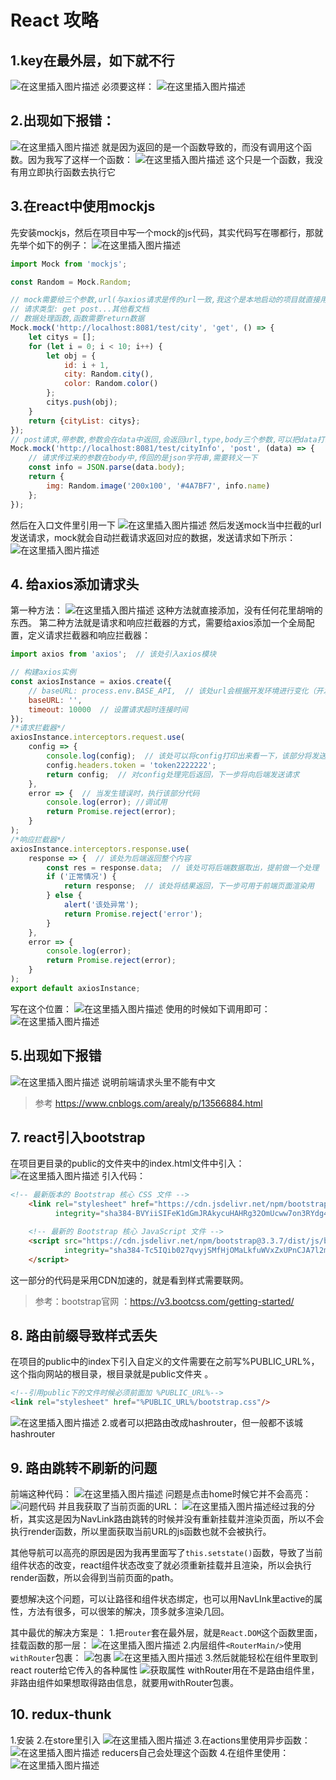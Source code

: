 ﻿# React 攻略

## 1.key在最外层，如下就不行
![在这里插入图片描述](https://img-blog.csdnimg.cn/20210102163804723.png?x-oss-process=image/watermark,type_ZmFuZ3poZW5naGVpdGk,shadow_10,text_aHR0cHM6Ly9ibG9nLmNzZG4ubmV0L3FxXzQzMTY1Njg0,size_16,color_FFFFFF,t_70)
必须要这样：
![在这里插入图片描述](https://img-blog.csdnimg.cn/20210102163829981.png?x-oss-process=image/watermark,type_ZmFuZ3poZW5naGVpdGk,shadow_10,text_aHR0cHM6Ly9ibG9nLmNzZG4ubmV0L3FxXzQzMTY1Njg0,size_16,color_FFFFFF,t_70)
## 2.出现如下报错：
![在这里插入图片描述](https://img-blog.csdnimg.cn/20210104094653452.png?x-oss-process=image/watermark,type_ZmFuZ3poZW5naGVpdGk,shadow_10,text_aHR0cHM6Ly9ibG9nLmNzZG4ubmV0L3FxXzQzMTY1Njg0,size_16,color_FFFFFF,t_70)
就是因为返回的是一个函数导致的，而没有调用这个函数。因为我写了这样一个函数：
![在这里插入图片描述](https://img-blog.csdnimg.cn/20210104094850811.png?x-oss-process=image/watermark,type_ZmFuZ3poZW5naGVpdGk,shadow_10,text_aHR0cHM6Ly9ibG9nLmNzZG4ubmV0L3FxXzQzMTY1Njg0,size_16,color_FFFFFF,t_70)
这个只是一个函数，我没有用立即执行函数去执行它
## 3.在react中使用mockjs
先安装mockjs，然后在项目中写一个mock的js代码，其实代码写在哪都行，那就先举个如下的例子：
![在这里插入图片描述](https://img-blog.csdnimg.cn/20210104111732696.png?x-oss-process=image/watermark,type_ZmFuZ3poZW5naGVpdGk,shadow_10,text_aHR0cHM6Ly9ibG9nLmNzZG4ubmV0L3FxXzQzMTY1Njg0,size_16,color_FFFFFF,t_70)

```javascript
import Mock from 'mockjs';

const Random = Mock.Random;

// mock需要给三个参数,url(与axios请求是传的url一致,我这个是本地启动的项目就直接用本地域名了)
// 请求类型: get post...其他看文档
// 数据处理函数,函数需要return数据
Mock.mock('http://localhost:8081/test/city', 'get', () => {
    let citys = [];
    for (let i = 0; i < 10; i++) {
        let obj = {
            id: i + 1,
            city: Random.city(),
            color: Random.color()
        };
        citys.push(obj);
    }
    return {cityList: citys};
});
// post请求,带参数,参数会在data中返回,会返回url,type,body三个参数,可以把data打印出来看看
Mock.mock('http://localhost:8081/test/cityInfo', 'post', (data) => {
    // 请求传过来的参数在body中,传回的是json字符串,需要转义一下
    const info = JSON.parse(data.body);
    return {
        img: Random.image('200x100', '#4A7BF7', info.name)
    };
});
```
然后在入口文件里引用一下
![在这里插入图片描述](https://img-blog.csdnimg.cn/20210104112103602.png?x-oss-process=image/watermark,type_ZmFuZ3poZW5naGVpdGk,shadow_10,text_aHR0cHM6Ly9ibG9nLmNzZG4ubmV0L3FxXzQzMTY1Njg0,size_16,color_FFFFFF,t_70)
然后发送mock当中拦截的url发送请求，mock就会自动拦截请求返回对应的数据，发送请求如下所示：
![在这里插入图片描述](https://img-blog.csdnimg.cn/20210104112208810.png?x-oss-process=image/watermark,type_ZmFuZ3poZW5naGVpdGk,shadow_10,text_aHR0cHM6Ly9ibG9nLmNzZG4ubmV0L3FxXzQzMTY1Njg0,size_16,color_FFFFFF,t_70)
## 4. 给axios添加请求头
第一种方法：
![在这里插入图片描述](https://img-blog.csdnimg.cn/20210104125754838.png?x-oss-process=image/watermark,type_ZmFuZ3poZW5naGVpdGk,shadow_10,text_aHR0cHM6Ly9ibG9nLmNzZG4ubmV0L3FxXzQzMTY1Njg0,size_16,color_FFFFFF,t_70)
这种方法就直接添加，没有任何花里胡哨的东西。
第二种方法就是请求和响应拦截器的方式，需要给axios添加一个全局配置，定义请求拦截器和响应拦截器：

```javascript
import axios from 'axios';  // 该处引入axios模块

// 构建axios实例
const axiosInstance = axios.create({
    // baseURL: process.env.BASE_API,  // 该处url会根据开发环境进行变化（开发/发布）
    baseURL: '',
    timeout: 10000  // 设置请求超时连接时间
});
/*请求拦截器*/
axiosInstance.interceptors.request.use(
    config => {
        console.log(config);  // 该处可以将config打印出来看一下，该部分将发送给后端（server端）
        config.headers.token = 'token2222222';
        return config;  // 对config处理完后返回，下一步将向后端发送请求
    },
    error => {  // 当发生错误时，执行该部分代码
        console.log(error); //调试用
        return Promise.reject(error);
    }
);
/*响应拦截器*/
axiosInstance.interceptors.response.use(
    response => {  // 该处为后端返回整个内容
        const res = response.data;  // 该处可将后端数据取出，提前做一个处理
        if ('正常情况') {
            return response;  // 该处将结果返回，下一步可用于前端页面渲染用
        } else {
            alert('该处异常');
            return Promise.reject('error');
        }
    },
    error => {
        console.log(error);
        return Promise.reject(error);
    }
);
export default axiosInstance;

```
写在这个位置：
![在这里插入图片描述](https://img-blog.csdnimg.cn/20210104150538238.png?x-oss-process=image/watermark,type_ZmFuZ3poZW5naGVpdGk,shadow_10,text_aHR0cHM6Ly9ibG9nLmNzZG4ubmV0L3FxXzQzMTY1Njg0,size_16,color_FFFFFF,t_70)
使用的时候如下调用即可：
![在这里插入图片描述](https://img-blog.csdnimg.cn/20210104150624447.png?x-oss-process=image/watermark,type_ZmFuZ3poZW5naGVpdGk,shadow_10,text_aHR0cHM6Ly9ibG9nLmNzZG4ubmV0L3FxXzQzMTY1Njg0,size_16,color_FFFFFF,t_70)

## 5.出现如下报错
![在这里插入图片描述](https://img-blog.csdnimg.cn/20210104130744142.png?x-oss-process=image/watermark,type_ZmFuZ3poZW5naGVpdGk,shadow_10,text_aHR0cHM6Ly9ibG9nLmNzZG4ubmV0L3FxXzQzMTY1Njg0,size_16,color_FFFFFF,t_70)
说明前端请求头里不能有中文
> 参考 https://www.cnblogs.com/arealy/p/13566884.html




## 7. react引入bootstrap

在项目更目录的public的文件夹中的index.html文件中引入：![在这里插入图片描述](https://img-blog.csdnimg.cn/20210105125204123.png?x-oss-process=image/watermark,type_ZmFuZ3poZW5naGVpdGk,shadow_10,text_aHR0cHM6Ly9ibG9nLmNzZG4ubmV0L3FxXzQzMTY1Njg0,size_16,color_FFFFFF,t_70)
引入代码：

```html
<!-- 最新版本的 Bootstrap 核心 CSS 文件 -->
    <link rel="stylesheet" href="https://cdn.jsdelivr.net/npm/bootstrap@3.3.7/dist/css/bootstrap.min.css"
          integrity="sha384-BVYiiSIFeK1dGmJRAkycuHAHRg32OmUcww7on3RYdg4Va+PmSTsz/K68vbdEjh4u" crossorigin="anonymous">

    <!-- 最新的 Bootstrap 核心 JavaScript 文件 -->
    <script src="https://cdn.jsdelivr.net/npm/bootstrap@3.3.7/dist/js/bootstrap.min.js"
            integrity="sha384-Tc5IQib027qvyjSMfHjOMaLkfuWVxZxUPnCJA7l2mCWNIpG9mGCD8wGNIcPD7Txa" crossorigin="anonymous">
    </script>
```
这一部分的代码是采用CDN加速的，就是看到样式需要联网。
> 参考：bootstrap官网 ：https://v3.bootcss.com/getting-started/

## 8. 路由前缀导致样式丢失
在项目的public中的index下引入自定义的文件需要在之前写%PUBLIC_URL%，这个指向网站的根目录，根目录就是public文件夹
。

```html
<!--引用public下的文件时候必须前面加 %PUBLIC_URL%-->
<link rel="stylesheet" href="%PUBLIC_URL%/bootstrap.css"/> 
```
![在这里插入图片描述](https://img-blog.csdnimg.cn/20210106084044100.png?x-oss-process=image/watermark,type_ZmFuZ3poZW5naGVpdGk,shadow_10,text_aHR0cHM6Ly9ibG9nLmNzZG4ubmV0L3FxXzQzMTY1Njg0,size_16,color_FFFFFF,t_70)
2.或者可以把路由改成hashrouter，但一般都不该城hashrouter

## 9. 路由跳转不刷新的问题
前端这种代码：
![在这里插入图片描述](https://img-blog.csdnimg.cn/20210106093757417.png?x-oss-process=image/watermark,type_ZmFuZ3poZW5naGVpdGk,shadow_10,text_aHR0cHM6Ly9ibG9nLmNzZG4ubmV0L3FxXzQzMTY1Njg0,size_16,color_FFFFFF,t_70)
问题是点击home时候它并不会高亮：
![问题代码](https://img-blog.csdnimg.cn/20210106094127245.png?x-oss-process=image/watermark,type_ZmFuZ3poZW5naGVpdGk,shadow_10,text_aHR0cHM6Ly9ibG9nLmNzZG4ubmV0L3FxXzQzMTY1Njg0,size_16,color_FFFFFF,t_70)
并且我获取了当前页面的URL：
![在这里插入图片描述](https://img-blog.csdnimg.cn/20210106094229366.png?x-oss-process=image/watermark,type_ZmFuZ3poZW5naGVpdGk,shadow_10,text_aHR0cHM6Ly9ibG9nLmNzZG4ubmV0L3FxXzQzMTY1Njg0,size_16,color_FFFFFF,t_70)经过我的分析，其实这是因为NavLink路由跳转的时候并没有重新挂载并渲染页面，所以不会执行render函数，所以里面获取当前URL的js函数也就不会被执行。

其他导航可以高亮的原因是因为我再里面写了`this.setstate()`函数，导致了当前组件状态的改变，react组件状态改变了就必须重新挂载并且渲染，所以会执行render函数，所以会得到当前页面的path。

要想解决这个问题，可以让路径和组件状态绑定，也可以用NavLInk里active的属性，方法有很多，可以很笨的解决，顶多就多渲染几回。

其中最优的解决方案是：
1.把`router`套在最外层，就是`React.DOM`这个函数里面，挂载函数的那一层：
![在这里插入图片描述](https://img-blog.csdnimg.cn/20210106100531537.png?x-oss-process=image/watermark,type_ZmFuZ3poZW5naGVpdGk,shadow_10,text_aHR0cHM6Ly9ibG9nLmNzZG4ubmV0L3FxXzQzMTY1Njg0,size_16,color_FFFFFF,t_70)
2.内层组件`<RouterMain/>`使用`withRouter`包裹：
![包裹](https://img-blog.csdnimg.cn/20210106100640864.png?x-oss-process=image/watermark,type_ZmFuZ3poZW5naGVpdGk,shadow_10,text_aHR0cHM6Ly9ibG9nLmNzZG4ubmV0L3FxXzQzMTY1Njg0,size_16,color_FFFFFF,t_70)
![在这里插入图片描述](https://img-blog.csdnimg.cn/20210106100706770.png?x-oss-process=image/watermark,type_ZmFuZ3poZW5naGVpdGk,shadow_10,text_aHR0cHM6Ly9ibG9nLmNzZG4ubmV0L3FxXzQzMTY1Njg0,size_16,color_FFFFFF,t_70)
3.然后就能轻松在组件里取到react router给它传入的各种属性
![获取属性](https://img-blog.csdnimg.cn/20210106100950233.png?x-oss-process=image/watermark,type_ZmFuZ3poZW5naGVpdGk,shadow_10,text_aHR0cHM6Ly9ibG9nLmNzZG4ubmV0L3FxXzQzMTY1Njg0,size_16,color_FFFFFF,t_70)
withRouter用在不是路由组件里，非路由组件如果想取得路由信息，就要用withRouter包裹。

## 10. redux-thunk
1.安装
2.在store里引入
![在这里插入图片描述](https://img-blog.csdnimg.cn/20210107133939147.png?x-oss-process=image/watermark,type_ZmFuZ3poZW5naGVpdGk,shadow_10,text_aHR0cHM6Ly9ibG9nLmNzZG4ubmV0L3FxXzQzMTY1Njg0,size_16,color_FFFFFF,t_70)
3.在actions里使用异步函数：
![在这里插入图片描述](https://img-blog.csdnimg.cn/20210107134008191.png?x-oss-process=image/watermark,type_ZmFuZ3poZW5naGVpdGk,shadow_10,text_aHR0cHM6Ly9ibG9nLmNzZG4ubmV0L3FxXzQzMTY1Njg0,size_16,color_FFFFFF,t_70)
reducers自己会处理这个函数
4.在组件里使用：
![在这里插入图片描述](https://img-blog.csdnimg.cn/20210107134118412.png?x-oss-process=image/watermark,type_ZmFuZ3poZW5naGVpdGk,shadow_10,text_aHR0cHM6Ly9ibG9nLmNzZG4ubmV0L3FxXzQzMTY1Njg0,size_16,color_FFFFFF,t_70)









